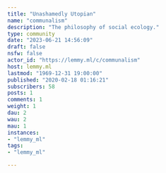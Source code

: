 ```yaml
---
title: "Unashamedly Utopian" 
name: "communalism"
description: "The philosophy of social ecology."
type: community
date: "2023-06-21 14:56:09"
draft: false
nsfw: false
actor_id: "https://lemmy.ml/c/communalism"
host: lemmy.ml
lastmod: "1969-12-31 19:00:00"
published: "2020-02-18 01:16:21"
subscribers: 58
posts: 1
comments: 1
weight: 1
dau: 2
wau: 2
mau: 1
instances:
- "lemmy_ml"
tags: 
- "lemmy_ml"

---
```

